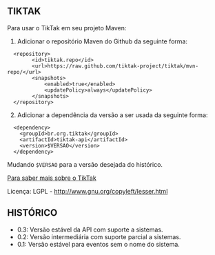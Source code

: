 TIKTAK
------

Para usar o TikTak em seu projeto Maven:

1. Adicionar o repositório Maven do Github da seguinte forma:
```
  <repository>
		<id>tiktak.repo</id>
		<url>https://raw.github.com/tiktak-project/tiktak/mvn-repo/</url>
		<snapshots>
			<enabled>true</enabled>
			<updatePolicy>always</updatePolicy>
		</snapshots>
  </repository>
```

2. Adicionar a dependência da versão a ser usada da seguinte forma:
```
  <dependency>
	<groupId>br.org.tiktak</groupId>
	<artifactId>tiktak-api</artifactId>
	<version>$VERSAO</version>
  </dependency>
```

Mudando `$VERSAO` para a versão desejada do histórico.

[Para saber mais sobre o TikTak](https://github.com/tiktak-project/tiktak/wiki/TikTak:-Uma-API-Java-para-feedback-de-usuários)

Licença: LGPL - http://www.gnu.org/copyleft/lesser.html

HISTÓRICO
---------

 * 0.3: Versão estável da API com suporte a sistemas.
 * 0.2: Versão intermediária com suporte parcial a sistemas.
 * 0.1: Versão estável para eventos sem o nome do sistema.

